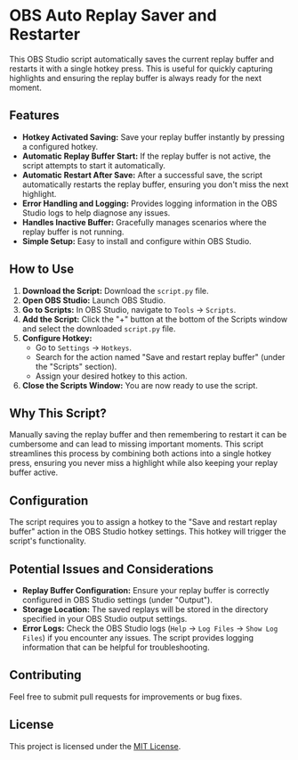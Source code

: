 # OBS Auto Replay Saver and Restarter

This OBS Studio script automatically saves the current replay buffer and restarts it with a single hotkey press. This is useful for quickly capturing highlights and ensuring the replay buffer is always ready for the next moment.

## Features

* **Hotkey Activated Saving:** Save your replay buffer instantly by pressing a configured hotkey.
* **Automatic Replay Buffer Start:** If the replay buffer is not active, the script attempts to start it automatically.
* **Automatic Restart After Save:** After a successful save, the script automatically restarts the replay buffer, ensuring you don't miss the next highlight.
* **Error Handling and Logging:** Provides logging information in the OBS Studio logs to help diagnose any issues.
* **Handles Inactive Buffer:** Gracefully manages scenarios where the replay buffer is not running.
* **Simple Setup:** Easy to install and configure within OBS Studio.

## How to Use

1. **Download the Script:** Download the `script.py` file.
2. **Open OBS Studio:** Launch OBS Studio.
3. **Go to Scripts:** In OBS Studio, navigate to `Tools` -> `Scripts`.
4. **Add the Script:** Click the "+" button at the bottom of the Scripts window and select the downloaded `script.py` file.
5. **Configure Hotkey:**
   * Go to `Settings` -> `Hotkeys`.
   * Search for the action named "Save and restart replay buffer" (under the "Scripts" section).
   * Assign your desired hotkey to this action.
6. **Close the Scripts Window:** You are now ready to use the script.

## Why This Script?

Manually saving the replay buffer and then remembering to restart it can be cumbersome and can lead to missing important moments. This script streamlines this process by combining both actions into a single hotkey press, ensuring you never miss a highlight while also keeping your replay buffer active.

## Configuration

The script requires you to assign a hotkey to the "Save and restart replay buffer" action in the OBS Studio hotkey settings. This hotkey will trigger the script's functionality.

## Potential Issues and Considerations

* **Replay Buffer Configuration:** Ensure your replay buffer is correctly configured in OBS Studio settings (under "Output").
* **Storage Location:** The saved replays will be stored in the directory specified in your OBS Studio output settings.
* **Error Logs:** Check the OBS Studio logs (`Help` -> `Log Files` -> `Show Log Files`) if you encounter any issues. The script provides logging information that can be helpful for troubleshooting.

## Contributing

Feel free to submit pull requests for improvements or bug fixes.

## License

This project is licensed under the [MIT License](LICENSE).
